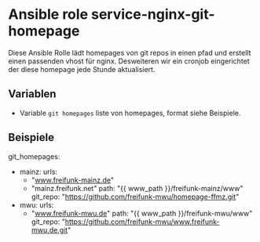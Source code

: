 # Ansible role service-nginx-git-homepage

Diese Ansible Rolle lädt homepages von git repos in einen pfad und erstellt einen passenden vhost für nginx. Desweiteren wir ein cronjob eingerichtet der diese homepage jede Stunde aktualisiert.

## Variablen

- Variable `git homepages` liste von homepages, format siehe Beispiele.

## Beispiele

git_homepages:
- mainz:
  urls:
  - "www.freifunk-mainz.de"
  - "mainz.freifunk.net"
  path: "{{ www_path }}/freifunk-mainz/www"
  git_repo: "https://github.com/freifunk-mwu/homepage-ffmz.git"
- mwu:
  urls:
  - "www.freifunk-mwu.de"
  path: "{{ www_path }}/freifunk-mwu/www"
  git_repo: "https://github.com/freifunk-mwu/www.freifunk-mwu.de.git"
